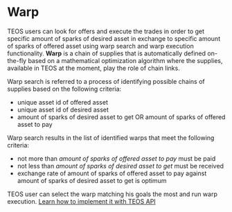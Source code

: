 # Warp

TEOS users can look for offers and execute the trades in order to get specific amount of sparks of desired asset in exchange to specific amount of sparks of offered asset using warp search and warp execution functionality. **Warp** is a chain of supplies that is automatically defined on-the-fly based on a mathematical optimization algorithm where the supplies, available in TEOS at the moment, play the role of chain links.

Warp search is referred to a process of identifying possible chains of supplies based on the following criteria:

* unique asset id of offered asset
* unique asset id of desired asset
* amount of sparks of desired asset to get OR amount of sparks of offered asset to pay

Warp search results in the list of identified warps that meet the following criteria:

* not more than _amount of sparks of offered asset to pay_ must be paid
* not less than _amount of sparks of desired asset to get_ must be received
* exchange rate of amount of sparks of offered asset to pay against amount of sparks of desired asset to get is optimum

TEOS user can select the warp matching his goals the most and run warp execution. [Learn how to implement it with TEOS API](../using-the-teos-api/warp-search.md)


